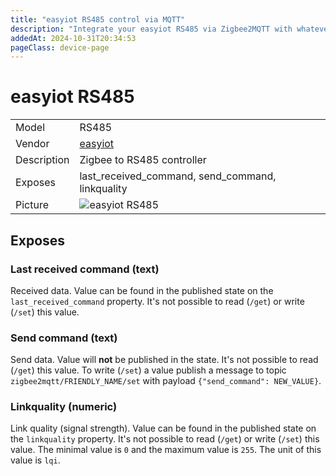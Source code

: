 ```yaml
---
title: "easyiot RS485 control via MQTT"
description: "Integrate your easyiot RS485 via Zigbee2MQTT with whatever smart home infrastructure you are using without the vendor's bridge or gateway."
addedAt: 2024-10-31T20:34:53
pageClass: device-page
---
```


<!-- !!!! -->
<!-- ATTENTION: This file is auto-generated through docgen! -->
<!-- You can only edit the "Notes"-Section between the two comment lines "Notes BEGIN" and "Notes END". -->
<!-- Do not use h1 or h2 heading within "## Notes"-Section. -->
<!-- !!!! -->

# easyiot RS485

|     |     |
|-----|-----|
| Model | RS485  |
| Vendor  | [easyiot](/supported-devices/#v=easyiot)  |
| Description | Zigbee to RS485 controller |
| Exposes | last_received_command, send_command, linkquality |
| Picture | ![easyiot RS485](https://www.zigbee2mqtt.io/images/devices/RS485.png) |


<!-- Notes BEGIN: You can edit here. Add "## Notes" headline if not already present. -->


<!-- Notes END: Do not edit below this line -->




## Exposes

### Last received command (text)
Received data.
Value can be found in the published state on the `last_received_command` property.
It's not possible to read (`/get`) or write (`/set`) this value.

### Send command (text)
Send data.
Value will **not** be published in the state.
It's not possible to read (`/get`) this value.
To write (`/set`) a value publish a message to topic `zigbee2mqtt/FRIENDLY_NAME/set` with payload `{"send_command": NEW_VALUE}`.

### Linkquality (numeric)
Link quality (signal strength).
Value can be found in the published state on the `linkquality` property.
It's not possible to read (`/get`) or write (`/set`) this value.
The minimal value is `0` and the maximum value is `255`.
The unit of this value is `lqi`.

